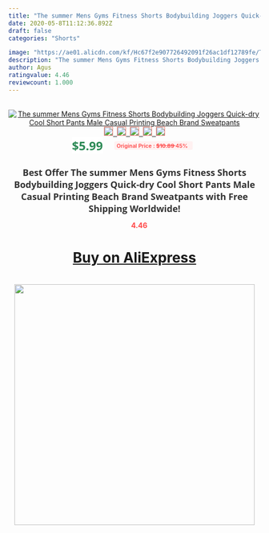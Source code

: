 ```yaml
---
title: "The summer Mens Gyms Fitness Shorts Bodybuilding Joggers Quick-dry Cool Short Pants Male Casual Printing Beach Brand Sweatpants"
date: 2020-05-8T11:12:36.892Z
draft: false
categories: "Shorts"

image: "https://ae01.alicdn.com/kf/Hc67f2e907726492091f26ac1df12789fe/The-summer-Mens-Gyms-Fitness-Shorts-Bodybuilding-Joggers-Quick-dry-Cool-Short-Pants-Male-Casual-Printing.jpg"
description: "The summer Mens Gyms Fitness Shorts Bodybuilding Joggers Quick-dry Cool Short Pants Male Casual Printing Beach Brand Sweatpants"
author: Agus
ratingvalue: 4.46
reviewcount: 1.000
---
```

<br>
<div style="text-align: center;">
<a href="https://s.click.aliexpress.com/e/_APJuWZ" target="_blank" rel="nofollow noopener noreferrer"><img alt="The summer Mens Gyms Fitness Shorts Bodybuilding Joggers Quick-dry Cool Short Pants Male Casual Printing Beach Brand Sweatpants" class="magnifier-image" src="https://ae01.alicdn.com/kf/Hc67f2e907726492091f26ac1df12789fe/The-summer-Mens-Gyms-Fitness-Shorts-Bodybuilding-Joggers-Quick-dry-Cool-Short-Pants-Male-Casual-Printing.jpg_640x640.jpg">
<br>
<img style="border:1px solid salmon" src="https://ae01.alicdn.com/kf/Hc67f2e907726492091f26ac1df12789fe/The-summer-Mens-Gyms-Fitness-Shorts-Bodybuilding-Joggers-Quick-dry-Cool-Short-Pants-Male-Casual-Printing.jpg_120x120.jpg">&nbsp;&nbsp;<img style="border:1px solid salmon" src="https://ae01.alicdn.com/kf/H66021a425e564183bb32726ce1feb85ax/The-summer-Mens-Gyms-Fitness-Shorts-Bodybuilding-Joggers-Quick-dry-Cool-Short-Pants-Male-Casual-Printing.jpg_120x120.jpg">&nbsp;&nbsp;<img style="border:1px solid salmon" src="https://ae01.alicdn.com/kf/H60b4ea1cb4634324b6f215d7521e5211x/The-summer-Mens-Gyms-Fitness-Shorts-Bodybuilding-Joggers-Quick-dry-Cool-Short-Pants-Male-Casual-Printing.jpg_120x120.jpg">&nbsp;&nbsp;<img style="border:1px solid salmon" src="https://ae01.alicdn.com/kf/Hbfa0b6f26f034714a199619a6cf84236B/The-summer-Mens-Gyms-Fitness-Shorts-Bodybuilding-Joggers-Quick-dry-Cool-Short-Pants-Male-Casual-Printing.jpg_120x120.jpg">&nbsp;&nbsp;<img style="border:1px solid salmon" src="https://ae01.alicdn.com/kf/H57cbbdfd9c4e4b3493a64693d0d3bde6q/The-summer-Mens-Gyms-Fitness-Shorts-Bodybuilding-Joggers-Quick-dry-Cool-Short-Pants-Male-Casual-Printing.jpg_120x120.jpg"></a></div><br0>
<div style="text-align: center;"><span style="background-color: white; border: 0px; box-sizing: border-box; color: seagreen; display: inline-block; font-family: &quot;open sans&quot; , &quot;arial&quot; , &quot;helvetica&quot; , sans-serif , &quot;heiti&quot;; font-size: 24px; font-stretch: inherit; font-weight: 700; line-height: inherit; margin: 0px 10px 0px 0px; padding: 0px; vertical-align: middle;">$5.99 </span>
<span style="background: rgb(255 , 241 , 241); border-radius: 3px; border: 0px; box-sizing: border-box; color: #ff4747; display: inline-block; font-family: inherit; font-size: 12px; font-stretch: inherit; font-style: inherit; font-variant: inherit; font-weight: 600; line-height: inherit; margin: 0px; padding: 2px 5px; transform: scale(0.9); vertical-align: middle;">Original Price : <b style="text-decoration: line-through;">$10.89 </b> 45%&nbsp;&nbsp;</span></div>
<h1 style="color: #333333; display: inline-block; font-family: &quot;open sans&quot; , &quot;arial&quot; , &quot;helvetica&quot; , sans-serif , &quot;heiti&quot;; font-size: 18px; font-stretch: inherit; font-weight: 700; text-align: center;">Best Offer The summer Mens Gyms Fitness Shorts Bodybuilding Joggers Quick-dry Cool Short Pants Male Casual Printing Beach Brand Sweatpants with Free Shipping Worldwide!</h1>
<div style="color: #ff4747; text-align: center;">
<img src="https://4.bp.blogspot.com/-M0ZcTcb-5uY/XleCXlxnR4I/AAAAAAAAAEc/OrjgMkXV1oMQFaCRZj5HQwOCBcu3w1FegCPcBGAYYCw/s1600/star.png" style="height: 15px;">&nbsp;<b>4.46</b></div>
<div class="button_cont" align="center"><a class="buynow_a" href="https://s.click.aliexpress.com/e/_APJuWZ" target="_blank" rel="nofollow noopener noreferrer"><H1>Buy on AliExpress</H1></a></div><br>
<div class="separator" style="clear: both; text-align: center;">
<img src="https://lh3.googleusercontent.com/-pTy5HemUv9M/XlePHvY0dAI/AAAAAAAAAE4/0nX5iRUoIWY8eMW9Dpxeirr157OZliDIgCLcBGAsYHQ/s1600/badge.gif" width="480">
</div>
